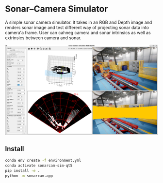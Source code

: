 # Sonar–Camera Simulator

A simple sonar camera simulator. It takes in an RGB and Depth image and renders sonar image and test different way of projecting sonar data into camera'a frame. User can cahneg camera and sonar intrinsics as well as extrinsics between camera and sonar.

![alt text](<asset/Screenshot 2025-09-14 224425.png>)

## Install
```bash
conda env create -f environment.yml
conda activate sonarcam-sim-qt5
pip install -e .
python -m sonarcam.app
```

